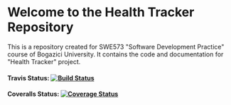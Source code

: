 # Welcome to the Health Tracker Repository
This is a repository created for SWE573 "Software Development Practice" course of Bogazici University. It contains the code and documentation for "Health Tracker" project.

#### Travis Status: [![Build Status](https://travis-ci.org/TalatCikikci/Fall2016Swe573_HealthTracker.svg?branch=master)](https://travis-ci.org/TalatCikikci/Fall2016Swe573_HealthTracker)

#### Coveralls Status: [![Coverage Status](https://coveralls.io/repos/github/TalatCikikci/BuCoopApplication/badge.svg?branch=master)](https://coveralls.io/github/TalatCikikci/BuCoopApplication?branch=master)
